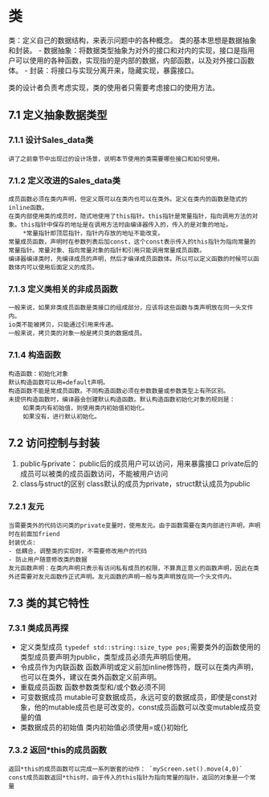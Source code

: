 # 类
类：定义自己的数据结构，来表示问题中的各种概念。
类的基本思想是数据抽象和封装。
    - 数据抽象：将数据类型抽象为对外的接口和对内的实现，接口是指用户可以使用的各种函数，实现指的是内部的数据，内部函数，以及对外接口函数体。
    - 封装：将接口与实现分离开来，隐藏实现，暴露接口。
    
类的设计者负责考虑实现，类的使用者只需要考虑接口的使用方法。

## 7.1 定义抽象数据类型

### 7.1.1 设计Sales_data类
    讲了之前章节中出现过的设计场景，说明本节使用的类需要哪些接口和如何使用。
### 7.1.2 定义改进的Sales_data类
    成员函数必须在类内声明，但定义既可以在类内也可以在类外。定义在类内的函数是隐式的inline函数。
    在类内部使用类的成员时，隐式地使用了this指针。this指针是常量指针，指向调用方法的对象。this指针中保存的地址是在调用方法时由编译器传入的，传入的是对象的地址。
        *常量指针即顶层指针，指针内存放的地址不能改变。
    常量成员函数，声明时在参数列表后加const，这个const表示传入的this指针为指向常量的常量指针。常量对象、指向常量对象的指针和引用只能调用常量成员函数。
    编译器编译类时，先编译成员的声明，然后才编译成员函数体。所以可以定义函数的时候可以函数体内可以使用后面定义的成员。
### 7.1.3 定义类相关的非成员函数
    一般来说，如果非类成员函数是类接口的组成部分，应该将这些函数与类声明放在同一头文件内。
    io类不能被拷贝，只能通过引用来传递。
    一般来说，拷贝类的对象一般是拷贝类的数据成员。
### 7.1.4 构造函数
    构造函数：初始化对象
    默认构造函数可以用=default声明。
    构造函数不能是常成员函数。不同构造函数必须在参数数量或参数类型上有所区别。
    未提供构造函数时，编译器会创建默认构造函数。默认构造函数初始化对象的规则是：
        如果类内有初始值，则使用类内初始值初始化。
        如果没有，进行默认初始化。
        
## 7.2 访问控制与封装
1. public与private：
    public后的成员用户可以访问，用来暴露接口
    private后的成员可以被类的成员函数访问，不能被用户访问
2. class与struct的区别
    class默认的成员为private，struct默认成员为public
### 7.2.1 友元
    当需要类外的代码访问类的private变量时，使用友元。由于函数需要在类内部进行声明，声明时在前面加friend
    封装优点:
    - 低耦合，调整类的实现时，不需要修改用户的代码
    - 防止用户随意修改类的数据
    友元函数声明：在类内声明只表示有访问私有成员的权限，不算真正意义的函数声明，因此在类外还需要对友元函数作正式声明。友元函数的声明一般与类声明放在同一个头文件内。
## 7.3 类的其它特性
### 7.3.1 类成员再探
- 定义类型成员
    `typedef std::string::size_type pos;`需要类外的函数使用的类型成员要声明为public，类型成员必须先声明后使用。
- 令成员作为内联函数
    函数声明或定义前加inline修饰符，既可以在类内声明，也可以在类外，建议在类外函数定义前声明。
- 重载成员函数
    函数参数类型和/或个数必须不同
- 可变数据成员
    mutable可变数据成员，永远可变的数据成员，即使是const对象，他的mutable成员也是可改变的，const成员函数可以改变mutable成员变量的值
- 类数据成员的初始值
    类内初始值必须使用=或{}初始化
### 7.3.2 返回*this的成员函数
    返回*this的成员函数可以完成一系列嵌套的动作： `myScreen.set().move(4,0)`
    const成员函数返回*this时，由于传入的this指针为指向常量的指针，返回的对象是一个常量
    
